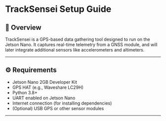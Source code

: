 # TrackSensei Setup Guide

## 🧠 Overview
TrackSensei is a GPS-based data gathering tool designed to run on the Jetson Nano. It captures real-time telemetry from a GNSS module, and will later integrate additional sensors like accelerometers and altimeters.

---

## ⚙️ Requirements

- Jetson Nano 2GB Developer Kit
- GPS HAT (e.g., Waveshare LC29H)
- Python 3.8+
- UART enabled on Jetson Nano
- Internet connection (for installing dependencies)
- (Optional) USB GPS or other sensor modules

---

